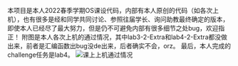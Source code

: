 本项目是本人2022春季学期OS课设代码，内部有本人原创的代码（如各次上机），也有很多是经和同学共同讨论、参照往届学长、询问助教最终确定的版本，即使本人已经尽了最大努力，但是仍不可避免内部有很多细节之处bug，欢迎指正！
附图是本人各次上机的通过情况，其中lab3-2-Extra和lab4-2-Extra都没做出来，前者是汇编函数出bug没de出来，后者确实不会，orz。
最后，本人完成的challenge任务是lab4。
![课上上机通过情况](https://user-images.githubusercontent.com/99004256/177245322-2dd580e7-8a83-4bd7-ab73-0d91d11f6cdf.png)
